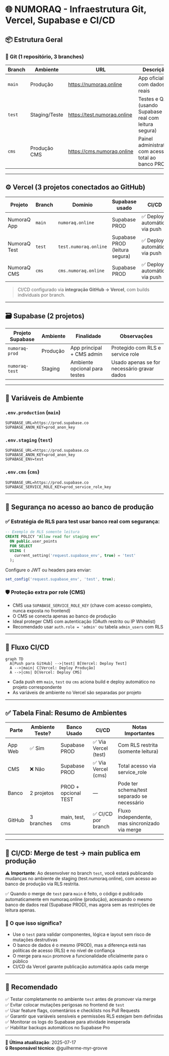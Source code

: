 # 🌐 NUMORAQ - Infraestrutura Git, Vercel, Supabase e CI/CD

## 📦 Estrutura Geral

### 🔀 Git (1 repositório, 3 branches)

| Branch  | Ambiente       | URL                         | Descrição                                                |
|---------|----------------|-----------------------------|----------------------------------------------------------|
| `main`  | Produção       | https://numoraq.online      | App oficial com dados reais                              |
| `test`  | Staging/Teste  | https://test.numoraq.online | Testes e QA (usando Supabase real com leitura segura)    |
| `cms`   | Produção CMS   | https://cms.numoraq.online  | Painel administrativo com acesso total ao banco PROD     |

---

## ⚙️ Vercel (3 projetos conectados ao GitHub)

| Projeto         | Branch  | Domínio                 | Supabase usado                   | CI/CD                            |
|-----------------|---------|-------------------------|----------------------------------|----------------------------------|
| NumoraQ App     | `main`  | `numoraq.online`        | Supabase PROD                    | ✅ Deploy automático via push    |
| NumoraQ Test    | `test`  | `test.numoraq.online`   | Supabase PROD (leitura segura)   | ✅ Deploy automático via push    |
| NumoraQ CMS     | `cms`   | `cms.numoraq.online`    | Supabase PROD                    | ✅ Deploy automático via push    |

> CI/CD configurado via **integração GitHub → Vercel**, com builds individuais por branch.

---

## 🗃️ Supabase (2 projetos)

| Projeto Supabase | Ambiente  | Finalidade                         | Observações                                     |
|------------------|-----------|------------------------------------|-------------------------------------------------|
| `numoraq-prod`   | Produção  | App principal + CMS admin           | Protegido com RLS e service role               |
| `numoraq-test`   | Staging   | Ambiente opcional para testes       | Usado apenas se for necessário gravar dados    |

---

## 🔐 Variáveis de Ambiente

### `.env.production` (`main`)
```env
SUPABASE_URL=https://prod.supabase.co
SUPABASE_ANON_KEY=prod_anon_key
```

### `.env.staging` (`test`)
```env
SUPABASE_URL=https://prod.supabase.co
SUPABASE_ANON_KEY=prod_anon_key
SUPABASE_ENV=test
```

### `.env.cms` (`cms`)
```env
SUPABASE_URL=https://prod.supabase.co
SUPABASE_SERVICE_ROLE_KEY=prod_service_role_key
```

---

## 🔐 Segurança no acesso ao banco de produção

### ✅ Estratégia de RLS para test usar banco real com segurança:
```sql
-- Exemplo de RLS somente leitura
CREATE POLICY "Allow read for staging env"
  ON public.user_points
  FOR SELECT
  USING (
    current_setting('request.supabase_env', true) = 'test'
  );
```

Configure o JWT ou headers para enviar:
```ts
set_config('request.supabase_env', 'test', true);
```

### 🛡️ Proteção extra por role (CMS)
- CMS usa `SUPABASE_SERVICE_ROLE_KEY` (chave com acesso completo, nunca exposta no frontend)
- O CMS se conecta apenas ao banco de produção
- Ideal proteger CMS com autenticação (OAuth restrito ou IP Whitelist)
- Recomendado usar `auth.role = 'admin'` ou tabela `admin_users` com RLS

---

## 🔁 Fluxo CI/CD

```mermaid
graph TD
  A[Push para GitHub] -->|test| B[Vercel: Deploy Test]
  A -->|main| C[Vercel: Deploy Produção]
  A -->|cms| D[Vercel: Deploy CMS]
```

- Cada push em `main`, `test` ou `cms` aciona build e deploy automático no projeto correspondente
- As variáveis de ambiente no Vercel são separadas por projeto

---

## ✅ Tabela Final: Resumo de Ambientes

| Parte   | Ambiente Teste? | Banco Usado      | CI/CD              | Notas Importantes                           |
|---------|-----------------|------------------|--------------------|---------------------------------------------|
| App Web | ✅ Sim          | Supabase PROD    | ✅ Via Vercel (test) | Com RLS restrita (somente leitura)         |
| CMS     | ❌ Não          | Supabase PROD    | ✅ Via Vercel (cms)  | Total acesso via service_role              |
| Banco   | 2 projetos      | PROD + opcional TEST | —               | Pode ter schema/test separado se necessário |
| GitHub  | 3 branches      | main, test, cms  | ✅ CI/CD por branch | Fluxo independente, mas sincronizado via merge |

---

## 🔄 CI/CD: Merge de test → main publica em produção

⚠️ **Importante**: Ao desenvolver no branch `test`, você estará publicando mudanças no ambiente de staging (test.numoraq.online), com acesso ao banco de produção via RLS restrita.

✅ Quando o merge de `test` para `main` é feito, o código é publicado automaticamente em numoraq.online (produção), acessando o mesmo banco de dados real (Supabase PROD), mas agora sem as restrições de leitura apenas.

### 🧠 O que isso significa?
- Use o `test` para validar componentes, lógica e layout sem risco de mutações destrutivas
- O banco de dados é o mesmo (PROD), mas a diferença está nas políticas de acesso (RLS) e no nível de confiança
- O merge para `main` promove a funcionalidade oficialmente para o público
- CI/CD da Vercel garante publicação automática após cada merge

---

## 🧠 Recomendado

✅ Testar completamente no ambiente `test` antes de promover via merge  
✅ Evitar colocar mutações perigosas no frontend de `test`  
✅ Usar feature flags, comentários e checklists nos Pull Requests  
✅ Garantir que variáveis sensíveis e permissões RLS estejam bem definidas  
✅ Monitorar os logs do Supabase para atividade inesperada  
✅ Habilitar backups automáticos no Supabase Pro  

---

📄 **Última atualização**: 2025-07-17  
🔒 **Responsável técnico**: @guilherme-myr-grovve